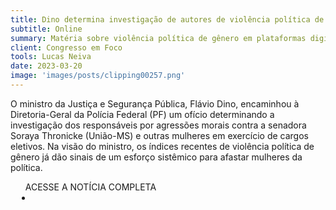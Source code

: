 ```yaml
---
title: Dino determina investigação de autores de violência política de gênero
subtitle: Online
summary: Matéria sobre violência política de gênero em plataformas digitais
client: Congresso em Foco
tools: Lucas Neiva
date: 2023-03-20
image: 'images/posts/clipping00257.png'
---
```


O ministro da Justiça e Segurança Pública, Flávio Dino, encaminhou à Diretoria-Geral da Polícia Federal (PF) um ofício determinando a investigação dos responsáveis por agressões morais contra a senadora Soraya Thronicke (União-MS) e outras mulheres em exercício de cargos eletivos. Na visão do ministro, os índices recentes de violência política de gênero já dão sinais de um esforço sistêmico para afastar mulheres da política.

<div class="post__share"><ul class="share__list list-reset">ACESSE A NOTÍCIA COMPLETA<li class="share__item" style="margin-left: 10px"><a class="share__link share__facebook" style="background: #fa5657" href="https://congressoemfoco.uol.com.br/area/governo/dino-determina-investigacao-de-autores-de-violencia-politica-de-genero/ 
onclick=window.open(this.href, 'pop-up', 'left=20,top=20,width=500,height=500,toolbar=1,resizable=0'); return false;" title="Link" rel="nofollow"><i class="fa-solid fa-link"></i></a></li></ul></div>
<!-- <div class="gallery-box"><div class="gallery"><img src="/clipping/images/example-1.jpg" loading="lazy" alt="Project"><img src="/clipping/images/example-2.jpg" loading="lazy" alt="Project"></div><em>Gallery / <a href="https://www.freepik.com/" target="_blank">Freepic</a></em></div> -->
